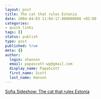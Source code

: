 ```yaml
---
layout: post
title: The cat that rules Estonia
date: 2004-04-03 11:04:17.000000000 +02:00
categories:
- quick links
tags: []
status: publish
type: post
published: true
meta: {}
author:
  login: shanson
  email: papascott-wp@gmail.com
  display_name: PapaScott
  first_name: Scott
  last_name: Hanson
---
```

<p><a title="Feline Revolution!" href="http://sofiasideshow.com/archives/000442.html">Sofia Sideshow: The cat that rules Estonia</a></p>
